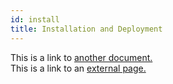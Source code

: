 ```yaml
---
id: install
title: Installation and Deployment
---
```


This is a link to [another document.](doc3.md)  
This is a link to an [external page.](http://www.example.com)
